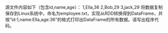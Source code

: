 源文件内容如下（包含id,name,age）：
1,Ella,36
2,Bob,29
3,jack,29
将数据复制保存到Linux系统中，命名为employee.txt，实现从RDD转换得到DataFrame，并按“id:1,name:Ella,age:36”的格式打印出DataFrame的所有数据。请写出程序代码。
